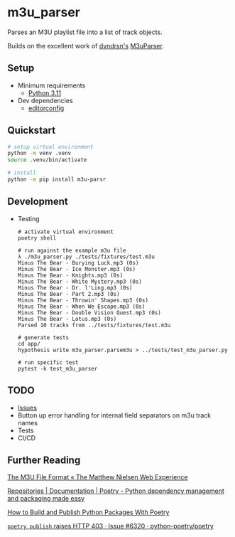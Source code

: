# m3u_parser

Parses an M3U playlist file into a list of track objects.

Builds on the excellent work of [dvndrsn's](https://github.com/dvndrsn) [M3uParser](https://github.com/dvndrsn/M3uParser).

## Setup
* Minimum requirements
  * [Python 3.11](https://www.python.org/downloads/)
* Dev dependencies
  * [editorconfig](https://editorconfig.org/)

## Quickstart
```bash
# setup virtual environment
python -m venv .venv
source .venv/bin/activate

# install
python -m pip install m3u-parsr
```

## Development
* Testing
    ```
    # activate virtual environment
    poetry shell

    # run against the example m3u file
    λ ./m3u_parser.py ./tests/fixtures/test.m3u
    Minus The Bear - Burying Luck.mp3 (0s)
    Minus The Bear - Ice Monster.mp3 (0s)
    Minus The Bear - Knights.mp3 (0s)
    Minus The Bear - White Mystery.mp3 (0s)
    Minus The Bear - Dr. l'Ling.mp3 (0s)
    Minus The Bear - Part 2.mp3 (0s)
    Minus The Bear - Throwin' Shapes.mp3 (0s)
    Minus The Bear - When We Escape.mp3 (0s)
    Minus The Bear - Double Vision Quest.mp3 (0s)
    Minus The Bear - Lotus.mp3 (0s)
    Parsed 10 tracks from ../tests/fixtures/test.m3u
    
    # generate tests
    cd app/
    hypothesis write m3u_parser.parsem3u > ../tests/test_m3u_parser.py

    # run specific test
    pytest -k test_m3u_parser
    ```

## TODO
* [Issues](https://github.com/pythoninthegrass/m3u_parser/issues)
* Button up error handling for internal field separators on m3u track names
* Tests
* CI/CD

## Further Reading
[The M3U File Format « The Matthew Nielsen Web Experience](https://web.archive.org/web/20180809050707/http://n4k3d.com/the-m3u-file-format)

[Repositories | Documentation | Poetry - Python dependency management and packaging made easy](https://python-poetry.org/docs/repositories/)

[How to Build and Publish Python Packages With Poetry](https://www.freecodecamp.org/news/how-to-build-and-publish-python-packages-with-poetry/)

[`poetry publish` raises HTTP 403 · Issue #6320 · python-poetry/poetry](https://github.com/python-poetry/poetry/issues/6320#issuecomment-1234036608)
